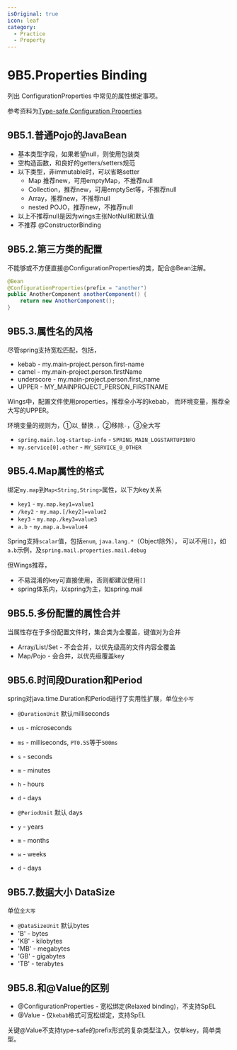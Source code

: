 ```yaml
---
isOriginal: true
icon: leaf
category:
  - Practice
  - Property
---
```


# 9B5.Properties Binding

列出 ConfigurationProperties 中常见的属性绑定事项。

参考资料为[Type-safe Configuration Properties](https://docs.spring.io/spring-boot/docs/3.0.3/reference/htmlsingle/#features.external-config.typesafe-configuration-properties)

## 9B5.1.普通Pojo的JavaBean

* 基本类型字段，如果希望null，则使用包装类
* 空构造函数，和良好的getters/setters规范
* 以下类型，非immutable时，可以省略setter
  - Map 推荐new，可用emptyMap，不推荐null
  - Collection，推荐new，可用emptySet等，不推荐null
  - Array，推荐new，不推荐null
  - nested POJO，推荐new，不推荐null
* 以上不推荐null是因为wings主张NotNull和默认值
* 不推荐 @ConstructorBinding

## 9B5.2.第三方类的配置

不能够或不方便直接@ConfigurationProperties的类，配合@Bean注解。

```java
@Bean
@ConfigurationProperties(prefix = "another")
public AnotherComponent anotherComponent() {
    return new AnotherComponent();
}
```

## 9B5.3.属性名的风格

尽管spring支持宽松匹配，包括，

* kebab - my.main-project.person.first-name
* camel - my.main-project.person.firstName
* underscore - my.main-project.person.first_name
* UPPER - MY_MAINPROJECT_PERSON_FIRSTNAME

Wings中，配置文件使用properties，推荐全小写的kebab，
而环境变量，推荐全大写的UPPER。

环境变量的规则为，①以`_`替换`.`，②移除`-`，③全大写

* `spring.main.log-startup-info` - `SPRING_MAIN_LOGSTARTUPINFO`
* `my.service[0].other` - `MY_SERVICE_0_OTHER`

## 9B5.4.Map属性的格式

绑定`my.map`到`Map<String,String>`属性，以下为key关系

* `key1` - `my.map.key1=value1`
* `/key2` - `my.map.[/key2]=value2`
* `key3` - `my.map./key3=value3`
* `a.b` - `my.map.a.b=value4`

Spring支持`scalar`值，包括`enum`, `java.lang.*`（Object除外），
可以不用`[]`，如`a.b`示例，及`spring.mail.properties.mail.debug`

但Wings推荐，

* 不易混淆的key可直接使用，否则都建议使用`[]`
* spring体系内，以spring为主，如spring.mail

## 9B5.5.多份配置的属性合并

当属性存在于多份配置文件时，集合类为全覆盖，键值对为合并

* Array/List/Set - 不会合并，以优先级高的文件内容全覆盖
* Map/Pojo - 会合并，以优先级覆盖key

## 9B5.6.时间段Duration和Period

spring对java.time.Duration和Period进行了实用性扩展，单位`全小写`

* `@DurationUnit` 默认milliseconds
* `us` - microseconds
* `ms` - milliseconds, `PT0.5S`等于`500ms`
* `s` - seconds
* `m` - minutes
* `h` - hours
* `d` - days

* `@PeriodUnit` 默认 days
* `y` - years
* `m` - months
* `w` - weeks
* `d` - days

## 9B5.7.数据大小 DataSize

单位`全大写`

* `@DataSizeUnit` 默认bytes
* 'B' - bytes
* 'KB' - kilobytes
* 'MB' - megabytes
* 'GB' - gigabytes
* 'TB' - terabytes

## 9B5.8.和@Value的区别

* @ConfigurationProperties - 宽松绑定(Relaxed binding)，不支持SpEL
* @Value - 仅`kebab`格式可宽松绑定，支持SpEL

关键@Value不支持type-safe的prefix形式的复杂类型注入，仅单key，简单类型。

